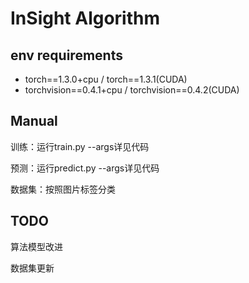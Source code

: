 # InSight Algorithm

## env requirements

- torch\==1.3.0+cpu / torch\==1.3.1(CUDA)
- torchvision\==0.4.1+cpu / torchvision==0.4.2(CUDA)

## Manual

训练：运行train.py	--args详见代码

预测：运行predict.py	--args详见代码

数据集：按照图片标签分类

## TODO

算法模型改进

数据集更新